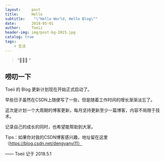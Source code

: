```yaml
---
layout:     post
title:      Hello
subtitle:    "\"Hello World, Hello Blog\""
date:       2018-05-01
author:     Toeii
header-img: img/post-bg-2015.jpg
catalog: true
tags:
    - 生活
---
```


> “🙉🙉🙉 ”


## 唠叨一下

Toeii 的 Blog 更新计划现在开始正式启动了。

早些日子虽然在CSDN上随便写了一些，但是随着工作时间的增长渐渐淡忘了。

这次是计划一个大周期的博客更新，每月坚持更新至少一篇博客，内容不局限于技术。

记录自己的成长的同时，也希望能帮助到大家。

Tips：如果你对我的CSDN博客感兴趣，地址留在这里（https://blog.csdn.net/dengyanyi11）

—— Toeii 记于 2018.5.1


